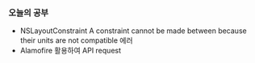 ### 오늘의 공부

- NSLayoutConstraint A constraint cannot be made between because their units are not compatible 에러
- Alamofire 활용하여 API request
